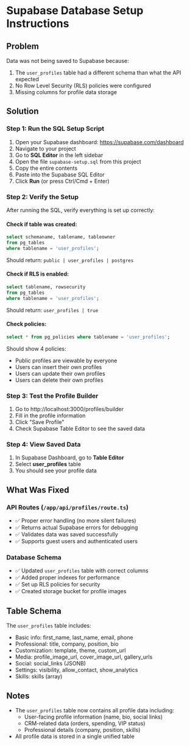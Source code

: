 # Supabase Database Setup Instructions

## Problem
Data was not being saved to Supabase because:
1. The `user_profiles` table had a different schema than what the API expected
2. No Row Level Security (RLS) policies were configured
3. Missing columns for profile data storage

## Solution

### Step 1: Run the SQL Setup Script

1. Open your Supabase dashboard: https://supabase.com/dashboard
2. Navigate to your project
3. Go to **SQL Editor** in the left sidebar
4. Open the file `supabase-setup.sql` from this project
5. Copy the entire contents
6. Paste into the Supabase SQL Editor
7. Click **Run** (or press Ctrl/Cmd + Enter)

### Step 2: Verify the Setup

After running the SQL, verify everything is set up correctly:

#### Check if table was created:
```sql
select schemaname, tablename, tableowner
from pg_tables
where tablename = 'user_profiles';
```

Should return: `public | user_profiles | postgres`

#### Check if RLS is enabled:
```sql
select tablename, rowsecurity
from pg_tables
where tablename = 'user_profiles';
```

Should return: `user_profiles | true`

#### Check policies:
```sql
select * from pg_policies where tablename = 'user_profiles';
```

Should show 4 policies:
- Public profiles are viewable by everyone
- Users can insert their own profiles
- Users can update their own profiles
- Users can delete their own profiles

### Step 3: Test the Profile Builder

1. Go to http://localhost:3000/profiles/builder
2. Fill in the profile information
3. Click "Save Profile"
4. Check Supabase Table Editor to see the saved data

### Step 4: View Saved Data

1. In Supabase Dashboard, go to **Table Editor**
2. Select **user_profiles** table
3. You should see your profile data

## What Was Fixed

### API Routes (`/app/api/profiles/route.ts`)
- ✅ Proper error handling (no more silent failures)
- ✅ Returns actual Supabase errors for debugging
- ✅ Validates data was saved successfully
- ✅ Supports guest users and authenticated users

### Database Schema
- ✅ Updated `user_profiles` table with correct columns
- ✅ Added proper indexes for performance
- ✅ Set up RLS policies for security
- ✅ Created storage bucket for profile images

## Table Schema

The `user_profiles` table includes:
- Basic info: first_name, last_name, email, phone
- Professional: title, company, position, bio
- Customization: template, theme, custom_url
- Media: profile_image_url, cover_image_url, gallery_urls
- Social: social_links (JSONB)
- Settings: visibility, allow_contact, show_analytics
- Skills: skills (array)

## Notes

- The `user_profiles` table now contains all profile data including:
  - User-facing profile information (name, bio, social links)
  - CRM-related data (orders, spending, VIP status)
  - Professional details (company, position, skills)
- All profile data is stored in a single unified table
